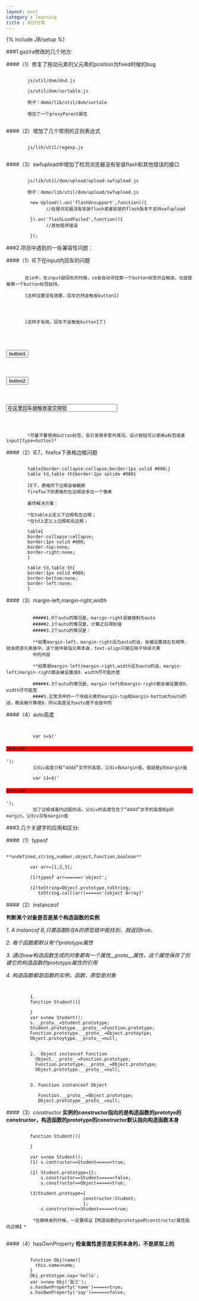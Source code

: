 ```yaml
---
layout: post
category : learning
title : 知识分享
---
```

{% include JB/setup %}

###1.gazira修改的几个地方:

####（1）修复了拖动元素的父元素的position为fixed时候的bug
<pre><code>
        js/util/dom/dnd.js

        js/util/dom/sortable.js

        例子：demo/lib/util/dom/sortale

        增加了一个proxyParent属性
		</code></pre>
		
####（2）增加了几个常用的正则表达式
<pre><code>
        js/lib/util/regexp.js
		</code></pre>

####（3）swfupload中增加了检测浏览器没有安装flash和其他错误的接口
<pre><code>
        js/lib/util/dom/upload/upload-swfupload.js

        例子：demo/lib/util/dom/upload/swfupload.js

         new Upload().on('flashUnsupport',function(){
               //处理浏览器没有安装flash或者安装的flash版本不支持swfupload

         }).on('flashLoadFailed',function(){
               //其他程序错误

         });	
</code></pre>	

###2.项目中遇到的一些兼容性问题：

####（1）IE下在input内回车的问题
<pre><code>
       在ie中，在input敲回车的时候，ie会自动寻找第一个button标签并且触发。也就是被第一个button标签劫持。

       [这样设置没有效果，回车仍然会触发button1]
       <p><button style="display:none;visibility:hidden">禁止input回车触发的button</button></p>

       [这样才有用，回车不会触发button1了]
       <div style="display:block; width:0; height:0; overflow:hidden;">
           <button>禁止input回车触发的button</button>
       </div>

       <p><button onclick="console.log('from button click1');">button1</button></p>
       <p><button onclick="console.log('from button click2');">button2</button></p>
       <p><input type="text" value="在这里回车就触发提交按钮" style="width:300px;" /></p>


        *尽量不要使用button标签，会引发很多意外情况。设计按钮可以使用a标签或者input[type=button]*
</code></pre>

####（2）IE7，firefox下表格边框问题
<pre><code>
        table{border-collapse:collapse;border:1px solid #000;}
        table td,table th{border:1px solide #000}

        IE下，表格的下边框会被截断
        firefox下的表格的左边框会多出一个像素

        最终解决方案：

        *在table上定义下边框和左边框；
        *在td上定义上边框和右边框；

        table{
        border-collapse:collapse;
        border:1px solid #000;
        border-top:none;
        border-right:none;
        }

        table td,table th{
        border:1px solid #000;
        border-bottom:none;
        border-left:none;
        }
</code></pre>

####（3）margin-left,margin-right,width
<pre><code>
          #####1.0个auto的情况是，marign-right会被强制为auto
          #####2.1个auto的情况是，计算之后得到值
          #####3.2个auto的情况是：

          **如果margin-left，margin-right设为auto的话，会被设置成左右相等，就会把该元素居中，这个居中是指元素本身，text-align只是应用于块级元素
          中的内容

          **如果是margin-left|margin-right,width设为auto的话，margin-left|margin-right都会被设置成0，width尽可能的宽

          #####4.3个auto的情况是，margin-left和margin-right都会被设置成0，width尽可能宽
          ####5.正常流中的一个块级元素的margin-top和margin-bottom为auto的话，都会被计算成0，所以高度设为auto是不会居中的
</code></pre>

####（4）auto高度
<pre><code>

          var s=$('<div style="height:auto;"><p style="margin:20px 0;background-color:red">ddddddd</p></div>');
          父div高度只有“dddd”文字的高度，父div有margin值，值就是p的margin值

          var s1=$('<div style="height:auto;border:1px solid #000；padding：1px"><p style="margin:20px 0;background-color:red">ddddddd</p></div>');
          加了边框或者内边距的话，父div的高度包含了“dddd”文字的高度和p的margin，父div没有margin值
</code></pre>
		  
###3.几个关键字的应用和区分:

####（1）typeof
<pre><code>
**undefined,string,number,object,function,boolean**

         var arr=[1,2,3];

         (1)typeof arr======>'object';

         (2)toString=Object.prototype.toString;
            toString.call(arr)=====>'[object Array]'
</code></pre>

####（2）instanceof

**判断某个对象是否是某个构造函数的实例**

*1. A instancof B,只要函数B在A的原型链中能找到，就返回true。*

  *2. 每个函数都默认有个prototype属性*

  *3. 通过new构造函数生成的对象都有一个属性__proto__属性，这个属性保存了创建它的构造函数的prototype属性的引用*

  *4. 构造函数都是函数的实例，函数，原型是对象*
  <pre><code>

         1.
         function Student(){

         }
         var s=new Student();
         s.__proto__=Student.prototype;
         Student.prototype.__proto__=Function.prototype;
         Function.prototype.__proto__=Object.protoytpe;
         Object.protoytype.__proto__=null;


         2.  Object instancof Function
           Object.__proto__=Function.prototype;
           Function.prototype.__proto__=Object.prototype;
           Object.prototype.__proto__=null;


         3. Function instanceof Object

            Function.__proto__=Object.prototype;
            Object.prototype__proto__=null;
</code></pre>


####（3）constructor
**实例的constructor指向的是构造函数的prototye的constructor，构造函数的prototype的constructor默认指向构造函数本身**
<pre><code>
         function Student(){

         }

         var s=new Student();
         (1) s.contructor==Student=====>true;

         (2) Student.prototype={};
             s.constructor==Student=====>false;
             s.constructor==Object=====>true;

         (3)Student.protoype={
                             constructor:Student;
                             };
             s.constructor==Student=====>true;

          *在做继承的时候，一定要保证【构造函数的prototype的constructor属性指向正确】*
		  </code></pre>

####（4）hasOwnProperty
**检查属性是否是实例本身的，不是原型上的**
<pre><code>
         function Obj(name){
           this.name=name;
         }
         Obj.prototype.say='hello';
         var s=new Obj('张三');
         s.hasOwnProperty('name')=====>true;
         s.hasOwnProperty('say')======>false;
</code></pre>
		 













































